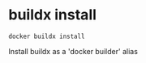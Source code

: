 # buildx install

```
docker buildx install
```

<!---MARKER_GEN_START-->
Install buildx as a 'docker builder' alias


<!---MARKER_GEN_END-->
